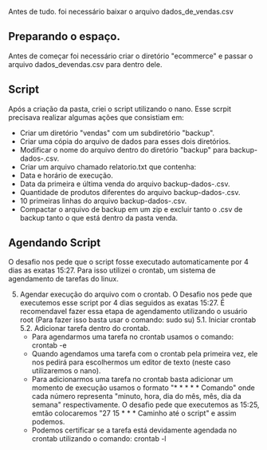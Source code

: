 Antes de tudo. foi necessário baixar o arquivo dados_de_vendas.csv

## Preparando o espaço.
Antes de começar foi necessário criar o diretório "ecommerce" e passar o arquivo dados_devendas.csv para dentro dele.

## Script
Após a criação da pasta, criei o script utilizando o nano.
Esse scrpit precisava realizar algumas ações que consistiam em:
- Criar um diretório "vendas" com um subdiretório "backup".
- Criar uma cópia do arquivo de dados para esses dois diretórios.
- Modificar o nome do arquivo dentro do diretório "backup" para backup-dados-<YYYYMMDD>.csv.
- Criar um arquivo chamado relatorio.txt que contenha:
- Data e horário de execução.
- Data da primeira e última venda do arquivo backup-dados-<YYYYMMDD>.csv.
- Quantidade de produtos diferentes do arquivo backup-dados-<YYYYMMDD>.csv.
- 10 primeiras linhas do arquivo backup-dados-<YYYYMMDD>.csv.
- Compactar o arquivo de backup em um zip e excluir tanto o .csv de backup tanto o que está dentro da pasta venda.
  
## Agendando Script
O desafio nos pede que o script fosse executado automaticamente por 4 dias as exatas 15:27.
Para isso utilizei o crontab, um sistema de agendamento de tarefas do linux.


5. Agendar execução do arquivo com o crontab.
  O Desafio nos pede que executemos esse script por 4 dias seguidos as exatas 15:27.
  É recomendavel fazer essa etapa de agendamento utilizando o usuário root (Para fazer isso basta usar o comando: sudo su)
  5.1. Iniciar crontab
  5.2. Adicionar tarefa dentro do crontab.
   - Para agendarmos uma tarefa no crontab usamos o comando: crontab -e
   - Quando agendamos uma tarefa com o crontab pela primeira vez, ele nos pedirá para escolhermos um editor de texto (neste caso utilizaremos o nano).
   - Para adicionarmos uma tarefa no crontab basta adicionar um momento de execução usamos o formato "* * * * * Comando" onde cada número representa "minuto, hora, dia do mês, mês, dia da semana" respectivamente.
     O desafio pede que executemos as 15:25, emtão colocaremos "27 15 * * * Caminho até o script" e assim podemos.
   - Podemos certificar se a tarefa está devidamente agendada no crontab utilizando o comando: crontab -l
  
  
